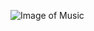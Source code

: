 ![Image of Music](https://thumb7.shutterstock.com/display_pic_with_logo/2495788/507995524/stock-photo-abstract-woman-hands-playing-music-notes-on-dark-background-music-concept-507995524.jpg)
